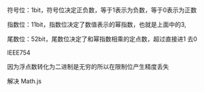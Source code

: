 符号位：1bit，符号位决定正负数，等于1表示为负数，等于0表示为正数

指数位：11bit，指数位决定了数值表示的幂指数，也就是上面中的3,

尾数位：52bit，尾数位决定了和幂指数相乘的定点数，超过直接进1  去0

IEEE754



因为浮点数转化为二进制是无穷的所以在限制位产生精度丢失

解决 Math.js 

